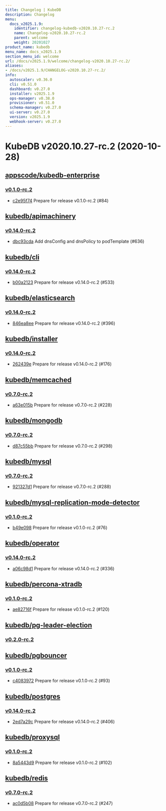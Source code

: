 ```yaml
---
title: Changelog | KubeDB
description: Changelog
menu:
  docs_v2025.1.9:
    identifier: changelog-kubedb-v2020.10.27-rc.2
    name: Changelog-v2020.10.27-rc.2
    parent: welcome
    weight: 20201027
product_name: kubedb
menu_name: docs_v2025.1.9
section_menu_id: welcome
url: /docs/v2025.1.9/welcome/changelog-v2020.10.27-rc.2/
aliases:
- /docs/v2025.1.9/CHANGELOG-v2020.10.27-rc.2/
info:
  autoscaler: v0.36.0
  cli: v0.51.0
  dashboard: v0.27.0
  installer: v2025.1.9
  ops-manager: v0.38.0
  provisioner: v0.51.0
  schema-manager: v0.27.0
  ui-server: v0.27.0
  version: v2025.1.9
  webhook-server: v0.27.0
---
```


# KubeDB v2020.10.27-rc.2 (2020-10-28)


## [appscode/kubedb-enterprise](https://github.com/appscode/kubedb-enterprise)

### [v0.1.0-rc.2](https://github.com/appscode/kubedb-enterprise/releases/tag/v0.1.0-rc.2)

- [c2e95f74](https://github.com/appscode/kubedb-enterprise/commit/c2e95f74) Prepare for release v0.1.0-rc.2 (#84)



## [kubedb/apimachinery](https://github.com/kubedb/apimachinery)

### [v0.14.0-rc.2](https://github.com/kubedb/apimachinery/releases/tag/v0.14.0-rc.2)

- [dbc93cda](https://github.com/kubedb/apimachinery/commit/dbc93cda) Add dnsConfig and dnsPolicy to podTemplate (#636)



## [kubedb/cli](https://github.com/kubedb/cli)

### [v0.14.0-rc.2](https://github.com/kubedb/cli/releases/tag/v0.14.0-rc.2)

- [b00a2123](https://github.com/kubedb/cli/commit/b00a2123) Prepare for release v0.14.0-rc.2 (#533)



## [kubedb/elasticsearch](https://github.com/kubedb/elasticsearch)

### [v0.14.0-rc.2](https://github.com/kubedb/elasticsearch/releases/tag/v0.14.0-rc.2)

- [846ea8ee](https://github.com/kubedb/elasticsearch/commit/846ea8ee) Prepare for release v0.14.0-rc.2 (#396)



## [kubedb/installer](https://github.com/kubedb/installer)

### [v0.14.0-rc.2](https://github.com/kubedb/installer/releases/tag/v0.14.0-rc.2)

- [262439e](https://github.com/kubedb/installer/commit/262439e) Prepare for release v0.14.0-rc.2 (#176)



## [kubedb/memcached](https://github.com/kubedb/memcached)

### [v0.7.0-rc.2](https://github.com/kubedb/memcached/releases/tag/v0.7.0-rc.2)

- [a63e015b](https://github.com/kubedb/memcached/commit/a63e015b) Prepare for release v0.7.0-rc.2 (#228)



## [kubedb/mongodb](https://github.com/kubedb/mongodb)

### [v0.7.0-rc.2](https://github.com/kubedb/mongodb/releases/tag/v0.7.0-rc.2)

- [d87c55bb](https://github.com/kubedb/mongodb/commit/d87c55bb) Prepare for release v0.7.0-rc.2 (#298)



## [kubedb/mysql](https://github.com/kubedb/mysql)

### [v0.7.0-rc.2](https://github.com/kubedb/mysql/releases/tag/v0.7.0-rc.2)

- [921327d1](https://github.com/kubedb/mysql/commit/921327d1) Prepare for release v0.7.0-rc.2 (#288)



## [kubedb/mysql-replication-mode-detector](https://github.com/kubedb/mysql-replication-mode-detector)

### [v0.1.0-rc.2](https://github.com/kubedb/mysql-replication-mode-detector/releases/tag/v0.1.0-rc.2)

- [b49e098](https://github.com/kubedb/mysql-replication-mode-detector/commit/b49e098) Prepare for release v0.1.0-rc.2 (#76)



## [kubedb/operator](https://github.com/kubedb/operator)

### [v0.14.0-rc.2](https://github.com/kubedb/operator/releases/tag/v0.14.0-rc.2)

- [a06c98d1](https://github.com/kubedb/operator/commit/a06c98d1) Prepare for release v0.14.0-rc.2 (#336)



## [kubedb/percona-xtradb](https://github.com/kubedb/percona-xtradb)

### [v0.1.0-rc.2](https://github.com/kubedb/percona-xtradb/releases/tag/v0.1.0-rc.2)

- [ae82716f](https://github.com/kubedb/percona-xtradb/commit/ae82716f) Prepare for release v0.1.0-rc.2 (#120)



## [kubedb/pg-leader-election](https://github.com/kubedb/pg-leader-election)

### [v0.2.0-rc.2](https://github.com/kubedb/pg-leader-election/releases/tag/v0.2.0-rc.2)




## [kubedb/pgbouncer](https://github.com/kubedb/pgbouncer)

### [v0.1.0-rc.2](https://github.com/kubedb/pgbouncer/releases/tag/v0.1.0-rc.2)

- [c4083972](https://github.com/kubedb/pgbouncer/commit/c4083972) Prepare for release v0.1.0-rc.2 (#93)



## [kubedb/postgres](https://github.com/kubedb/postgres)

### [v0.14.0-rc.2](https://github.com/kubedb/postgres/releases/tag/v0.14.0-rc.2)

- [2ed7a29c](https://github.com/kubedb/postgres/commit/2ed7a29c) Prepare for release v0.14.0-rc.2 (#406)



## [kubedb/proxysql](https://github.com/kubedb/proxysql)

### [v0.1.0-rc.2](https://github.com/kubedb/proxysql/releases/tag/v0.1.0-rc.2)

- [8a5443d9](https://github.com/kubedb/proxysql/commit/8a5443d9) Prepare for release v0.1.0-rc.2 (#102)



## [kubedb/redis](https://github.com/kubedb/redis)

### [v0.7.0-rc.2](https://github.com/kubedb/redis/releases/tag/v0.7.0-rc.2)

- [ac0d5b08](https://github.com/kubedb/redis/commit/ac0d5b08) Prepare for release v0.7.0-rc.2 (#247)




